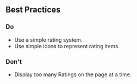 ## Best Practices

### Do

- Use a simple rating system.
- Use simple icons to represent rating items.

### Don't

- Display too many Ratings on the page at a time.
